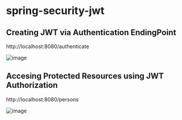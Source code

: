 # spring-security-jwt

## Creating JWT via Authentication EndingPoint

http://localhost:8080/authenticate

![image](https://user-images.githubusercontent.com/17804600/127359664-13eb121a-bb1b-44d7-bc11-92c1734a4ced.png)

## Accesing Protected Resources using JWT Authorization

http://localhost:8080/persons

![image](https://user-images.githubusercontent.com/17804600/127359955-aa5a4c51-47ef-4b78-8d39-a525612d25b8.png)
